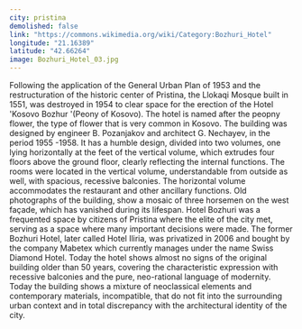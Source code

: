 ```yaml
---
city: pristina
demolished: false
link: "https://commons.wikimedia.org/wiki/Category:Bozhuri_Hotel"
longitude: "21.16389"
latitude: "42.66264"
image: Bozhuri_Hotel_03.jpg
---
```

Following the application of the General Urban Plan of 1953 and the restructuration of the historic center of Pristina,  the Llokaqi Mosque built in 1551, was destroyed in 1954 to clear space for the erection of  the Hotel 'Kosovo Bozhur '(Peony of Kosovo). The hotel is named after the peopny flower, the type of flower that is very common in Kosovo. The building was designed by engineer B. Pozanjakov and architect G. Nechayev, in the period 1955 -1958. It has a humble design, divided into two volumes, one lying horizontally at the feet of the vertical volume, which extrudes four floors above the ground floor, clearly reflecting the internal functions. The rooms were located in the vertical volume, understandable from outside as well, with spacious, recessive balconies. The horizontal volume accommodates the restaurant and other ancillary functions. Old photographs of the building, show a mosaic of three horsemen on the west façade, which has vanished during its lifespan. Hotel Bozhuri was a frequented space by citizens of Pristina where the elite of the city met, serving as a space where many important decisions were made. The former Bozhuri Hotel, later called Hotel Iliria, was privatized in 2006 and bought by the company Mabetex which currently manages under the name Swiss Diamond Hotel. Today the hotel shows almost no signs of the original building older than 50 years, covering the characteristic expression with recessive balconies and the pure, neo-rational language of modernity. Today the building shows a mixture of neoclassical elements and contemporary materials, incompatible, that do not fit into the surrounding urban context and in total discrepancy with the architectural identity of the city.
